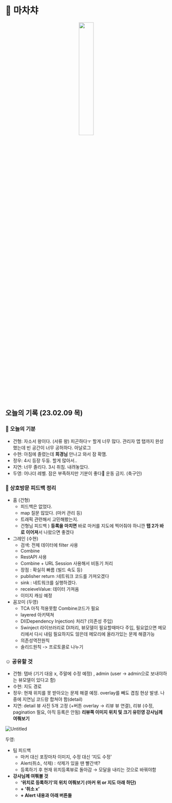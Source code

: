 # 🍢 마차챠

<p align="center"><img src="https://user-images.githubusercontent.com/48436020/218242349-8f7b855b-d4c1-4b05-a49a-641a3b11f8c7.jpeg" width=30%></p>

## 오늘의 기록 (23.02.09 목)
### 🥘 오늘의 기분
- 건형: 자소서 왕이다. (서류 왕) 피곤하다ㅜ 할게 너무 많다. 관리자 앱 탭까지 완성했는데 빈 공간이 너무 공허하다. 아날로그
- 수현: 아침에 졸렸는데 **희경님** 만나고 와서 잠 확깸. 
- 정우: 4시 등장 두둥. 할게 많아서.. 
- 지연: 너무 졸리다. 3시 취침.  내려놓았다. 
- 두영: 어나더 레벨. 잠은 부족하지만 기분이 좋다🙂 운동 금지. (축구인)

### 🧩 상호방문 피드백 정리
- 홈 (건형)
    - 피드백은 없었다.
    - map 질문 많았다. (마커 관리 등)
    - 트래픽 관련해서 고민해봤는지.
    - 건형님 피드백 ) **등록을 마치면** 바로 마커를 지도에 찍어줘야 하니깐 **탭 2가 바로 이어져**서 나왔으면 좋겠다
- 그레인 (수현)
    - 검색: 전체 데이터에 filter 사용
    - Combine
    - RestAPI 사용
    - Combine + URL Session 사용해서 비동기 처리
    - 장점 : 확실히 빠름 (빌드 속도 등)
    - publisher return :네트워크 코드를 가져오겠다
    - sink : 네트워크를 실행하겠다.
    - receieveValue: 데이터 가져옴
    - 이미지 캐싱 예정
- 꼼꼬미 (두영)
    - TCA 아직 적용못함 Combine코드가 필요
    - layered 아키텍쳐
    - DI(Dependency Injection) 처리? (의존성 주입)
    - Swinject 라이브러리로 DI처리, 뷰모델이 필요할때마다 주입, 필요없으면 메모리에서 다시 내림 필요하지도 않은데 메모리에 올라가있는 문제 해결가능
    - 의존성역전원칙
    - 솔리드원칙 -> 프로토콜로 나누기

### ☺️ 공유할 것
- 건형: 탭바 (기기 대응 x, 주말에 수정 예정) ,  admin (user → admin으로 보내야하는 뷰모델이 있다고 함)
- 수현: 지도 경로 
- 정우: 현재 위치를 못 받아오는 문제 해결 예정. overlay를 빼도 겹침 현상 발생. 나중에 지연님 코드랑 합쳐야 함(detail)
- 지연: detail 뷰 사진 5개 고정 (+버튼 overlay → 리뷰 뷰 연결), 리뷰 (수정, pagination 필요, 아직 등록은 안됨)
**리뷰쪽 이미지 위치 및 크기 유민영 강사님께 여쭤보기**

![Untitled](https://user-images.githubusercontent.com/48436020/218242332-1b8795b7-c3f3-4237-823a-e9a1195c01c6.png)

두영: 

- 팀 피드백
    - 마커 대신 포장마차 이미지, 수정 대신 ‘지도 수정’
    - Alert(취소, 삭제) : 삭제가 있을 땐 빨간색?
    - 등록하기 후 현재 위치등록뷰로 돌아감 → 모달을 내리는 것으로 바꿔야함
- **강사님께 여쭤볼 것**
    - **‘위치로 등록하기’의 위치 여쭤보기 (마커 위 or 지도 아래 하단)**
    - **+ ‘취소 x’**
    - **+ Alert 내용과 아래 버튼들**
